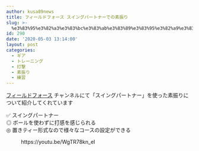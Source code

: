 ```yaml
---
author: kusa89news
title: フィールドフォース スイングパートナーでの素振り
slug: >-
  %e3%83%95%e3%82%a3%e3%83%bc%e3%83%ab%e3%83%89%e3%83%95%e3%82%a9%e3%83%bc%e3%82%b9-%e3%82%b9%e3%82%a4%e3%83%b3%e3%82%b0%e3%83%91%e3%83%bc%e3%83%88%e3%83%8a%e3%83%bc%e3%81%a7%e3%81%ae%e7%b4%a0%e6%8c%af
id: 290
date: '2020-05-03 13:14:00'
layout: post
categories:
  - ギア
  - トレーニング
  - 打撃
  - 素振り
  - 練習
---
```


[フィールドフォース](https://www.youtube.com/channel/UCOZg0j-WGmCUaPXaCVcpjVg) チャンネルにて「スイングパートナー」を使った素振りについて紹介してくれています

✅ スイングパートナー  
◎ ボールを使わずに打感を感じられる  
◎ 置きティー形式なので様々なコースの設定ができる

<figure class="wp-block-embed-youtube wp-block-embed is-type-video is-provider-youtube wp-embed-aspect-16-9 wp-has-aspect-ratio">

<div class="wp-block-embed__wrapper">https://youtu.be/WgTR78kn_eI</div>

</figure>